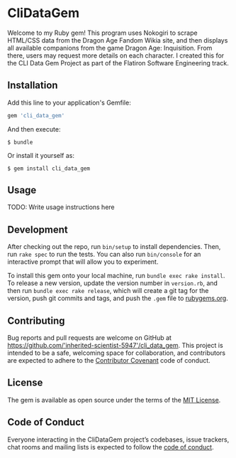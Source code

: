 # CliDataGem

Welcome to my Ruby gem! This program uses Nokogiri to scrape HTML/CSS data from the Dragon Age Fandom Wikia site, and then displays all available companions from the game Dragon Age: Inquisition. From there, users may request more details on each character. I created this for the CLI Data Gem Project as part of the Flatiron Software Engineering track.

## Installation

Add this line to your application's Gemfile:

```ruby
gem 'cli_data_gem'
```

And then execute:

    $ bundle

Or install it yourself as:

    $ gem install cli_data_gem

## Usage

TODO: Write usage instructions here

## Development

After checking out the repo, run `bin/setup` to install dependencies. Then, run `rake spec` to run the tests. You can also run `bin/console` for an interactive prompt that will allow you to experiment.

To install this gem onto your local machine, run `bundle exec rake install`. To release a new version, update the version number in `version.rb`, and then run `bundle exec rake release`, which will create a git tag for the version, push git commits and tags, and push the `.gem` file to [rubygems.org](https://rubygems.org).

## Contributing

Bug reports and pull requests are welcome on GitHub at https://github.com/'inherited-scientist-5947'/cli_data_gem. This project is intended to be a safe, welcoming space for collaboration, and contributors are expected to adhere to the [Contributor Covenant](http://contributor-covenant.org) code of conduct.

## License

The gem is available as open source under the terms of the [MIT License](https://opensource.org/licenses/MIT).

## Code of Conduct

Everyone interacting in the CliDataGem project’s codebases, issue trackers, chat rooms and mailing lists is expected to follow the [code of conduct](https://github.com/'inherited-scientist-5947'/cli_data_gem/blob/master/CODE_OF_CONDUCT.md).
